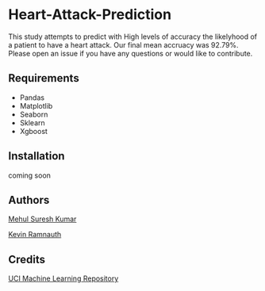 # Heart-Attack-Prediction
This study attempts to predict with High levels of accuracy the likelyhood of a patient to have a heart attack. Our final mean accruacy was 92.79%. Please open an issue if you have any questions or would like to contribute.

## Requirements
- Pandas
- Matplotlib
- Seaborn
- Sklearn
- Xgboost
    
## Installation

coming soon

## Authors
[Mehul Suresh Kumar](https://github.com/mehulsuresh)

[Kevin Ramnauth](https://github.com/kevin2107)

## Credits
[UCI Machine Learning Repository](http://archive.ics.uci.edu/ml/datasets/Heart+Disease)
